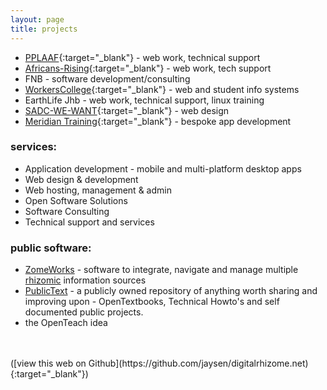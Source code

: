 ```yaml
---
layout: page
title: projects
---
```


- [PPLAAF](http://pplaaf.net){:target="_blank"} - web work, technical support
- [Africans-Rising](https://africans-rising.org){:target="_blank"} - web work, tech support
- FNB - software development/consulting
- [WorkersCollege](https://workerscollege.co.za/){:target="_blank"} - web and student info systems
- EarthLife Jhb - web work, technical support, linux training
- [SADC-WE-WANT](http://sadc-we-want.org/){:target="_blank"} - web design
- [Meridian Training](http://liminelegalapps.co.za/){:target="_blank"} - bespoke app development

### services:
- Application development - mobile and multi-platform desktop apps
- Web design & development 
- Web hosting, management & admin
- Open Software Solutions
- Software Consulting
- Technical support and services


### public software:
* [ZomeWorks](/projects/zomeworks) - software to integrate, navigate and manage multiple [rhizomic](about/rhizomes) information sources 
* [PublicText](publictext.net) - a publicly owned repository of anything worth sharing and improving upon - OpenTextbooks, Technical Howto's and self documented public projects.
* the OpenTeach idea


<br/>
<br/>
([view this web on Github](https://github.com/jaysen/digitalrhizome.net){:target="_blank"})